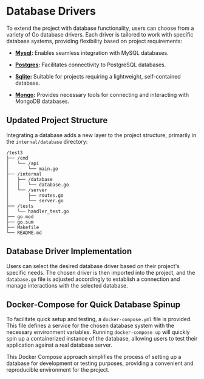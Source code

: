 # Database Drivers

To extend the project with database functionality, users can choose from a variety of Go database drivers. Each driver is tailored to work with specific database systems, providing flexibility based on project requirements:

- **[Mysql](https://github.com/go-sql-driver/mysql):**
  Enables seamless integration with MySQL databases.

- **[Postgres](https://github.com/jackc/pgx/):**
  Facilitates connectivity to PostgreSQL databases.

- **[Sqlite](https://github.com/mattn/go-sqlite3):**
  Suitable for projects requiring a lightweight, self-contained database.

- **[Mongo](go.mongodb.org/mongo-driver):**
  Provides necessary tools for connecting and interacting with MongoDB databases.

## Updated Project Structure

Integrating a database adds a new layer to the project structure, primarily in the `internal/database` directory:

```
/test3
├── /cmd
│   └── /api
│       └── main.go
├── /internal
│   ├── /database
│   │   └── database.go
│   └── /server
│       ├── routes.go
│       └── server.go
├── /tests
│   └── handler_test.go
├── go.mod
├── go.sum
├── Makefile
└── README.md
```

## Database Driver Implementation

Users can select the desired database driver based on their project's specific needs. The chosen driver is then imported into the project, and the `database.go` file is adjusted accordingly to establish a connection and manage interactions with the selected database.

## Docker-Compose for Quick Database Spinup

To facilitate quick setup and testing, a `docker-compose.yml` file is provided. This file defines a service for the chosen database system with the necessary environment variables. Running `docker-compose up` will quickly spin up a containerized instance of the database, allowing users to test their application against a real database server.

This Docker Compose approach simplifies the process of setting up a database for development or testing purposes, providing a convenient and reproducible environment for the project.